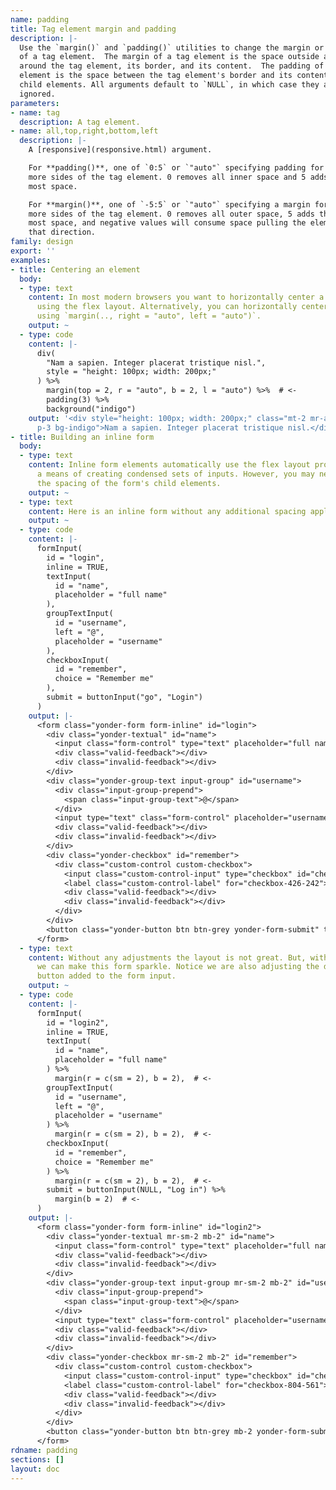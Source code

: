 ```yaml
---
name: padding
title: Tag element margin and padding
description: |-
  Use the `margin()` and `padding()` utilities to change the margin or padding
  of a tag element.  The margin of a tag element is the space outside and
  around the tag element, its border, and its content.  The padding of a tag
  element is the space between the tag element's border and its content or
  child elements. All arguments default to `NULL`, in which case they are
  ignored.
parameters:
- name: tag
  description: A tag element.
- name: all,top,right,bottom,left
  description: |-
    A [responsive](responsive.html) argument.

    For **padding()**, one of `0:5` or `"auto"` specifying padding for one or
    more sides of the tag element. 0 removes all inner space and 5 adds the
    most space.

    For **margin()**, one of `-5:5` or `"auto"` specifying a margin for one or
    more sides of the tag element. 0 removes all outer space, 5 adds the
    most space, and negative values will consume space pulling the element in
    that direction.
family: design
export: ''
examples:
- title: Centering an element
  body:
  - type: text
    content: In most modern browsers you want to horizontally center a tag element
      using the flex layout. Alternatively, you can horizontally center an element
      using `margin(.., right = "auto", left = "auto")`.
    output: ~
  - type: code
    content: |-
      div(
        "Nam a sapien. Integer placerat tristique nisl.",
        style = "height: 100px; width: 200px;"
      ) %>%
        margin(top = 2, r = "auto", b = 2, l = "auto") %>%  # <-
        padding(3) %>%
        background("indigo")
    output: '<div style="height: 100px; width: 200px;" class="mt-2 mr-auto mb-2 ml-auto
      p-3 bg-indigo">Nam a sapien. Integer placerat tristique nisl.</div>'
- title: Building an inline form
  body:
  - type: text
    content: Inline form elements automatically use the flex layout providing you
      a means of creating condensed sets of inputs. However, you may need to adjust
      the spacing of the form's child elements.
    output: ~
  - type: text
    content: Here is an inline form without any additional spacing applied.
    output: ~
  - type: code
    content: |-
      formInput(
        id = "login",
        inline = TRUE,
        textInput(
          id = "name",
          placeholder = "full name"
        ),
        groupTextInput(
          id = "username",
          left = "@",
          placeholder = "username"
        ),
        checkboxInput(
          id = "remember",
          choice = "Remember me"
        ),
        submit = buttonInput("go", "Login")
      )
    output: |-
      <form class="yonder-form form-inline" id="login">
        <div class="yonder-textual" id="name">
          <input class="form-control" type="text" placeholder="full name" autocomplete="off"/>
          <div class="valid-feedback"></div>
          <div class="invalid-feedback"></div>
        </div>
        <div class="yonder-group-text input-group" id="username">
          <div class="input-group-prepend">
            <span class="input-group-text">@</span>
          </div>
          <input type="text" class="form-control" placeholder="username" autocomplete="off"/>
          <div class="valid-feedback"></div>
          <div class="invalid-feedback"></div>
        </div>
        <div class="yonder-checkbox" id="remember">
          <div class="custom-control custom-checkbox">
            <input class="custom-control-input" type="checkbox" id="checkbox-426-242" name="checkbox-426-242" value="Remember me" autocomplete="off"/>
            <label class="custom-control-label" for="checkbox-426-242">Remember me</label>
            <div class="valid-feedback"></div>
            <div class="invalid-feedback"></div>
          </div>
        </div>
        <button class="yonder-button btn btn-grey yonder-form-submit" type="button" role="button" id="go" autocomplete="off">Login</button>
      </form>
  - type: text
    content: Without any adjustments the layout is not great. But, with some styling
      we can make this form sparkle. Notice we are also adjusting the default submit
      button added to the form input.
    output: ~
  - type: code
    content: |-
      formInput(
        id = "login2",
        inline = TRUE,
        textInput(
          id = "name",
          placeholder = "full name"
        ) %>%
          margin(r = c(sm = 2), b = 2),  # <-
        groupTextInput(
          id = "username",
          left = "@",
          placeholder = "username"
        ) %>%
          margin(r = c(sm = 2), b = 2),  # <-
        checkboxInput(
          id = "remember",
          choice = "Remember me"
        ) %>%
          margin(r = c(sm = 2), b = 2),  # <-
        submit = buttonInput(NULL, "Log in") %>%
          margin(b = 2)  # <-
      )
    output: |-
      <form class="yonder-form form-inline" id="login2">
        <div class="yonder-textual mr-sm-2 mb-2" id="name">
          <input class="form-control" type="text" placeholder="full name" autocomplete="off"/>
          <div class="valid-feedback"></div>
          <div class="invalid-feedback"></div>
        </div>
        <div class="yonder-group-text input-group mr-sm-2 mb-2" id="username">
          <div class="input-group-prepend">
            <span class="input-group-text">@</span>
          </div>
          <input type="text" class="form-control" placeholder="username" autocomplete="off"/>
          <div class="valid-feedback"></div>
          <div class="invalid-feedback"></div>
        </div>
        <div class="yonder-checkbox mr-sm-2 mb-2" id="remember">
          <div class="custom-control custom-checkbox">
            <input class="custom-control-input" type="checkbox" id="checkbox-804-561" name="checkbox-804-561" value="Remember me" autocomplete="off"/>
            <label class="custom-control-label" for="checkbox-804-561">Remember me</label>
            <div class="valid-feedback"></div>
            <div class="invalid-feedback"></div>
          </div>
        </div>
        <button class="yonder-button btn btn-grey mb-2 yonder-form-submit" type="button" role="button" autocomplete="off">Log in</button>
      </form>
rdname: padding
sections: []
layout: doc
---
```

